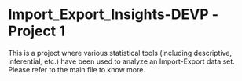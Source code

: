 # Import_Export_Insights-DEVP -Project 1
This is a project where various statistical tools (including descriptive, inferential, etc.) have been used to analyze an Import-Export data set. Please refer to the main file to know more.
